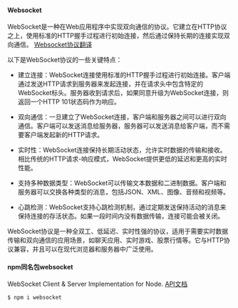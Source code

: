 #### Websocket
WebSocket是一种在Web应用程序中实现双向通信的协议。它建立在HTTP协议之上，使用标准的HTTP握手过程进行初始连接，然后通过保持长期的连接实现双向通信。
[Websocket协议翻译](http://static.kancloud.cn/kancloud/websocket-protocol/56231)

以下是WebSocket协议的一些关键特点：

- 建立连接：WebSocket连接使用标准的HTTP握手过程进行初始连接。客户端通过发送HTTP请求到服务器来发起连接，并在请求头中包含特定的WebSocket标头。服务器收到请求后，如果同意升级为WebSocket连接，则返回一个HTTP 101状态码作为响应。

- 双向通信：一旦建立了WebSocket连接，客户端和服务器之间可以进行双向通信。客户端可以发送消息给服务器，服务器可以发送消息给客户端，而不需要客户端发起新的HTTP请求。

- 实时性：WebSocket连接保持长期活动状态，允许实时数据的传输和接收。相比传统的HTTP请求-响应模式，WebSocket提供更低的延迟和更高的实时性能。

- 支持多种数据类型：WebSocket可以传输文本数据和二进制数据。客户端和服务器可以交换各种类型的消息，包括JSON、XML、图像、音频和视频等。

- 心跳检测：WebSocket支持心跳检测机制，通过定期发送保持活动的消息来保持连接的存活状态。如果一段时间内没有数据传输，连接可能会被关闭。

WebSocket协议是一种全双工、低延迟、实时性强的协议，适用于需要实时数据传输和双向通信的应用场景，如聊天应用、实时游戏、股票行情等。它与HTTP协议兼容，并且可以在现代浏览器和服务器中广泛使用。

#### npm同名包websocket
WebSocket Client & Server Implementation for Node.
[API文档](https://github.com/theturtle32/WebSocket-Node/blob/HEAD/docs/index.md)

```bash
$ npm i websocket
```